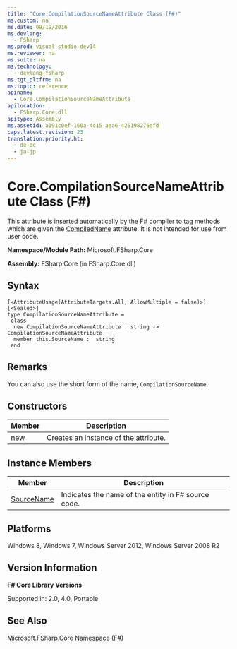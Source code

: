 ```yaml
---
title: "Core.CompilationSourceNameAttribute Class (F#)"
ms.custom: na
ms.date: 09/19/2016
ms.devlang: 
  - FSharp
ms.prod: visual-studio-dev14
ms.reviewer: na
ms.suite: na
ms.technology: 
  - devlang-fsharp
ms.tgt_pltfrm: na
ms.topic: reference
apiname: 
  - Core.CompilationSourceNameAttribute
apilocation: 
  - FSharp.Core.dll
apitype: Assembly
ms.assetid: a191c0ef-160a-4c15-aea6-425198276efd
caps.latest.revision: 23
translation.priority.ht: 
  - de-de
  - ja-jp
---
```

# Core.CompilationSourceNameAttribute Class (F#)
This attribute is inserted automatically by the F# compiler to tag methods which are given the [CompiledName](../vs140/Core.CompiledNameAttribute-Class--F#-.md) attribute. It is not intended for use from user code.  
  
 **Namespace/Module Path:** Microsoft.FSharp.Core  
  
 **Assembly:** FSharp.Core (in FSharp.Core.dll)  
  
## Syntax  
  
```  
[<AttributeUsage(AttributeTargets.All, AllowMultiple = false)>]  
[<Sealed>]  
type CompilationSourceNameAttribute =  
 class  
  new CompilationSourceNameAttribute : string -> CompilationSourceNameAttribute  
  member this.SourceName :  string  
 end  
```  
  
## Remarks  
 You can also use the short form of the name, `CompilationSourceName`.  
  
## Constructors  
  
|Member|Description|  
|------------|-----------------|  
|[new](../vs140/Core.CompilationSourceNameAttribute-Constructor--F#-.md)|Creates an instance of the attribute.|  
  
## Instance Members  
  
|Member|Description|  
|------------|-----------------|  
|[SourceName](../vs140/CompilationSourceNameAttribute.SourceName-Property--F#-.md)|Indicates the name of the entity in F# source code.|  
  
## Platforms  
 Windows 8, Windows 7, Windows Server 2012, Windows Server 2008 R2  
  
## Version Information  
 **F# Core Library Versions**  
  
 Supported in: 2.0, 4.0, Portable  
  
## See Also  
 [Microsoft.FSharp.Core Namespace (F#)](../Topic/Microsoft.FSharp.Core%20Namespace%20\(F%23\).md)